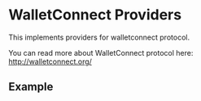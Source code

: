 # WalletConnect Providers

This implements providers for walletconnect protocol.

You can read more about WalletConnect protocol here: http://walletconnect.org/

## Example

```js
```
